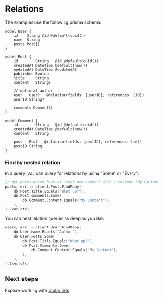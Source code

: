 # Relations

The examples use the following prisma schema:

```prisma
model User {
    id    String @id @default(cuid())
    name  String
    posts Post[]
}

model Post {
    id        String   @id @default(cuid())
    createdAt DateTime @default(now())
    updatedAt DateTime @updatedAt
    published Boolean
    title     String
    content   String?

    // optional author
    user   User?   @relation(fields: [userID], references: [id])
    userID String?

    comments Comment[]
}

model Comment {
    id        String   @id @default(cuid())
    createdAt DateTime @default(now())
    content   String

    post   Post   @relation(fields: [postID], references: [id])
    postID String
}
```

### Find by nested relation

In a query, you can query for relations by using "Some" or "Every":

```go
// get posts which have at least one comment with a content "My Content" and that post's titles are all "What up?"
posts, err := client.Post.FindMany(
    db.Post.Title.Equals("What up?"),
    db.Post.Comments.Some(
        db.Comment.Content.Equals("My Content"),
    ),
).Exec(ctx)
```

You can nest relation queries as deep as you like:

```go
users, err := client.User.FindMany(
    db.User.Name.Equals("Author"),
    db.User.Posts.Some(
        db.Post.Title.Equals("What up?"),
        db.Post.Comments.Some(
            db.Comment.Content.Equals("My Content"),
        ),
    ),
).Exec(ctx)
```

## Next steps

Explore working with [scalar lists](12-scalar-lists.md).
